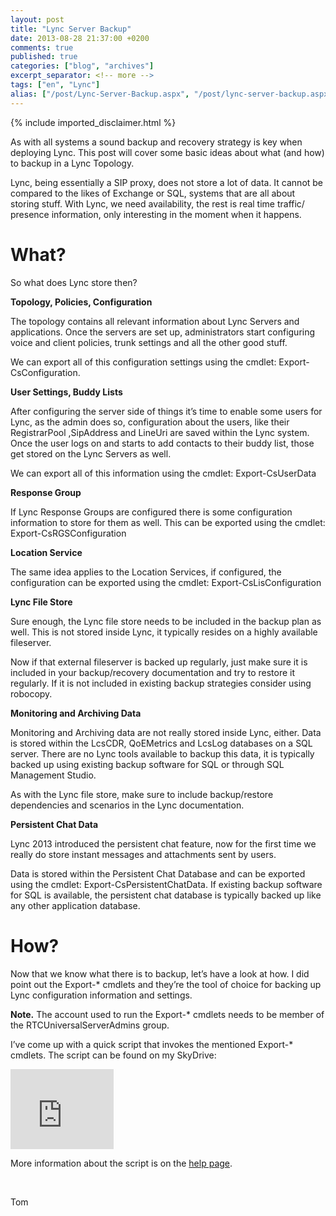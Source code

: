 ```yaml
---
layout: post
title: "Lync Server Backup"
date: 2013-08-28 21:37:00 +0200
comments: true
published: true
categories: ["blog", "archives"]
excerpt_separator: <!-- more -->
tags: ["en", "Lync"]
alias: ["/post/Lync-Server-Backup.aspx", "/post/lync-server-backup.aspx"]
---
```

<!-- more -->
{% include imported_disclaimer.html %}
<p>As with all systems a sound backup and recovery strategy is key when deploying Lync. This post will cover some basic ideas about what (and how) to backup in a Lync Topology. </p>  <p>Lync, being essentially a SIP proxy, does not store a lot of data. It cannot be compared to the likes of Exchange or SQL, systems that are all about storing stuff. With Lync, we need availability, the rest is real time traffic/ presence information, only interesting in the moment when it happens.</p>  <h1>What?</h1>  <p>So what does Lync store then?</p>  <p><strong>Topology, Policies, Configuration</strong> </p>  <p>The topology contains all relevant information about Lync Servers and applications. Once the servers are set up, administrators start configuring voice and client policies, trunk settings and all the other good stuff.</p>  <p>We can export all of this configuration settings using the cmdlet: Export-CsConfiguration.</p>  <p><strong>User Settings, Buddy Lists </strong></p>  <p>After configuring the server side of things it’s time to enable some users for Lync, as the admin does so, configuration about the users, like their RegistrarPool ,SipAddress and LineUri are saved within the Lync system. Once the user logs on and starts to add contacts to their buddy list, those get stored on the Lync Servers as well.</p>  <p>We can export all of this information using the cmdlet: Export-CsUserData</p>  <p><strong>Response Group</strong></p>  <p>If Lync Response Groups are configured there is some configuration information to store for them as well. This can be exported using the cmdlet: Export-CsRGSConfiguration</p>  <p><strong>Location Service</strong></p>  <p>The same idea applies to the Location Services, if configured, the configuration can be exported using the cmdlet: Export-CsLisConfiguration</p>  <p><strong>Lync File Store</strong></p>  <p>Sure enough, the Lync file store needs to be included in the backup plan as well. This is not stored inside Lync, it typically resides on a highly available fileserver.</p>  <p>Now if that external fileserver is backed up regularly, just make sure it is included in your backup/recovery documentation and try to restore it regularly. If it is not included in existing backup strategies consider using robocopy.</p>  <p><strong>Monitoring and Archiving Data</strong></p>  <p>Monitoring and Archiving data are not really stored inside Lync, either. Data is stored within the LcsCDR, QoEMetrics and LcsLog databases on a SQL server. There are no Lync tools available to backup this data, it is typically backed up using existing backup software for SQL or through SQL Management Studio.</p>  <p>As with the Lync file store, make sure to include backup/restore dependencies and scenarios in the Lync documentation.</p>  <p><strong>Persistent Chat Data</strong></p>  <p>Lync 2013 introduced the persistent chat feature, now for the first time we really do store instant messages and attachments sent by users.</p>  <p>Data is stored within the Persistent Chat Database and can be exported using the cmdlet: Export-CsPersistentChatData. If existing backup software for SQL is available, the persistent chat database is typically backed up like any other application database.</p>  <h1>How?</h1>  <p>Now that we know what there is to backup, let’s have a look at how. I did point out the Export-* cmdlets and they’re the tool of choice for backing up Lync configuration information and settings.</p>  <p><strong>Note.</strong> The account used to run the Export-* cmdlets needs to be member of the RTCUniversalServerAdmins group.</p>  <p>I’ve come up with a quick script that invokes the mentioned Export-* cmdlets. The script can be found on my SkyDrive:</p>  <p><iframe height="128" src="https://skydrive.live.com/embed?cid=9BFCE0941114C6E8&amp;resid=9BFCE0941114C6E8%2113252&amp;authkey=ACsbIC9ezwzD9-w" frameborder="0" width="165" scrolling="no"></iframe></p>  <p>More information about the script is on the <a href="/page/PS-Start-LyncBackupps1.aspx" target="_blank">help page</a>.</p>  <p>&#160;</p>  <p>Tom </p>
